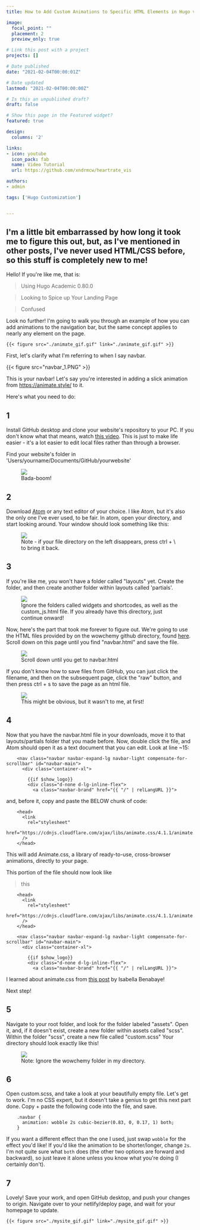```yaml
---
title: How to Add Custom Animations to Specific HTML Elements in Hugo v. 0.80.0

image:
  focal_point: ""
  placement: 2
  preview_only: true

# Link this post with a project
projects: []

# Date published
date: "2021-02-04T00:00:01Z"

# Date updated
lastmod: "2021-02-04T00:00:00Z"

# Is this an unpublished draft?
draft: false

# Show this page in the Featured widget?
featured: true

design:
  columns: '2'

links:
- icon: youtube
  icon_pack: fab
  name: Video Tutorial
  url: https://github.com/xndrmcw/heartrate_vis

authors:
- admin

tags: ['Hugo Customization']


---
```


## I'm a little bit embarrassed by how long it took me to figure this out, but, as I've mentioned in other posts, I've never used HTML/CSS before, so this stuff is completely new to me!

Hello! If you're like me, that is:

>Using Hugo Academic 0.80.0

>Looking to Spice up Your Landing Page

>Confused

Look no further! I'm going to walk you through an example of how you can add animations to the navigation bar, but the same concept applies to nearly any element on the page.

`{{< figure src="./animate_gif.gif" link="./animate_gif.gif" >}}`

First, let's clarify what I'm referring to when I say navbar.

{{< figure src="navbar_1.PNG" >}}

This is your navbar! Let's say you're interested in adding a slick animation from https://animate.style/ to it.

Here's what you need to do:

## 1
Install GitHub desktop and clone your website's repository to your PC. If you don't know what that means, watch [this video](https://www.youtube.com/watch?v=8yqQeTbFZUg). This is just to make life easier - it's a lot easier to edit local files rather than through a browser.

Find your website's folder in 'Users/yourname/Documents/GitHub/yourwebsite'

<figure>
  <img src="directory_1.png">
  <figcaption>Bada-boom!</figcaption>
</figure>

## 2
Download [Atom](https://atom.io/) or any text editor of your choice. I like Atom, but it's also the only one I've ever used, to be fair. In atom, open your directory, and start looking around. Your window should look something like this:

<figure>
  <img src="atom_1.png">
  <figcaption>Note - if your file directory on the left disappears, press ctrl + \ to bring it back.</figcaption>
</figure>

## 3
If you're like me, you won't have a folder called "layouts" yet. Create the folder, and then create another folder within layouts called 'partials'.

<figure>
  <img src="atom_3.png">
  <figcaption>Ignore the folders called widgets and shortcodes, as well as the custom_js.html file. If you already have this directory, just continue onward!</figcaption>
</figure>

Now, here's the part that took me forever to figure out. We're going to use the HTML files provided by on the wowchemy github directory, found [here](https://github.com/wowchemy/wowchemy-hugo-modules/tree/d4ecdca0eb969bb046067f175ce03dce9e0637d9/wowchemy/layouts/partials). Scroll down on this page until you find "navbar.html" and save the file.

<figure>
  <img src="github_2.png">
  <figcaption>Scroll down until you get to navbar.html</figcaption>
</figure>

If you don't know how to save files from GitHub, you can just click the filename, and then on the subsequent page, click the "raw" button, and then press ctrl + s to save the page as an html file.

<figure>
  <img src="github_1.png">
  <figcaption>This might be obvious, but it wasn't to me, at first!</figcaption>
</figure>

## 4
Now that you have the navbar.html file in your downloads, move it to that layouts/partials folder that you made before. Now, double click the file, and Atom should open it as a text document that you can edit. Look at line ~15:

        <nav class="navbar navbar-expand-lg navbar-light compensate-for-scrollbar" id="navbar-main">
          <div class="container-xl">

            {{if $show_logo}}
            <div class="d-none d-lg-inline-flex">
              <a class="navbar-brand" href="{{ "/" | relLangURL }}">

and, before it, copy and paste the BELOW chunk of code:

        <head>
          <link
            rel="stylesheet"
            href="https://cdnjs.cloudflare.com/ajax/libs/animate.css/4.1.1/animate.min.css"
          />
        </head>

This will add Animate.css, a library of ready-to-use, cross-browser animations, directly to your page.

This portion of the file should now look like

>this

        <head>
          <link
            rel="stylesheet"
            href="https://cdnjs.cloudflare.com/ajax/libs/animate.css/4.1.1/animate.min.css"
          />
        </head>

        <nav class="navbar navbar-expand-lg navbar-light compensate-for-scrollbar" id="navbar-main">
          <div class="container-xl">

            {{if $show_logo}}
            <div class="d-none d-lg-inline-flex">
              <a class="navbar-brand" href="{{ "/" | relLangURL }}">

I learned about animate.css from [this post](https://isabella-b.com/today-i-learned-posts/adding-css-animations/) by Isabella Benabaye!

Next step!

## 5
Navigate to your root folder, and look for the folder labeled "assets". Open it, and, if it doesn't exist, create a new folder within assets called "scss". Within the folder "scss", create a new file called "custom.scss"
Your directory should look exactly like this!
<figure>
  <img src="atom_2.png">
  <figcaption>Note: Ignore the wowchemy folder in my directory.</figcaption>
</figure>

## 6
Open custom.scss, and take a look at your beautifully empty file. Let's get to work. I'm no CSS expert, but it doesn't take a genius to get this next part done. Copy + paste the following code into the file, and save.

        .navbar {
          animation: wobble 2s cubic-bezier(0.83, 0, 0.17, 1) both;
        }

If you want a different effect than the one I used, just swap `wobble` for the effect you'd like! If you'd like the animation to be shorter/longer, change `2s`. I'm not quite sure what `both` does (the other two options are forward and backward), so just leave it alone unless you know what you're doing (I certainly don't).

## 7
Lovely! Save your work, and open GitHub desktop, and push your changes to origin. Navigate over to your netlify/deploy page, and wait for your homepage to update.

`{{< figure src="./mysite_gif.gif" link="./mysite_gif.gif" >}}`
